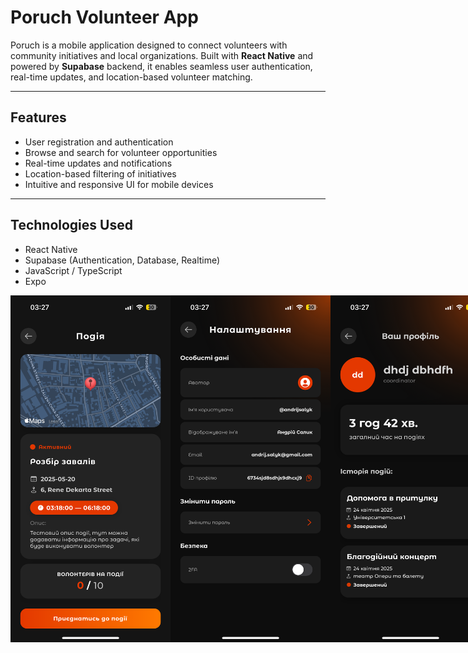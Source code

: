 # Poruch Volunteer App

Poruch is a mobile application designed to connect volunteers with community initiatives and local organizations. Built with **React Native** and powered by **Supabase** backend, it enables seamless user authentication, real-time updates, and location-based volunteer matching.

---

## Features

- User registration and authentication  
- Browse and search for volunteer opportunities  
- Real-time updates and notifications  
- Location-based filtering of initiatives  
- Intuitive and responsive UI for mobile devices

---

## Technologies Used

- React Native  
- Supabase (Authentication, Database, Realtime)  
- JavaScript / TypeScript  
- Expo 

<div style="display: flex;">
  <img src="IMG_8796.PNG" width="256"/>
  <img src="IMG_8797.PNG" width="256"/>
  <img src="IMG_8798.PNG" width="256"/>
  <img src="IMG_8799.PNG" width="256"/>
  <img src="IMG_8800.PNG" width="256"/>
  <img src="IMG_8801.PNG" width="256"/>
  <img src="IMG_8802.PNG" width="256"/>
  <img src="IMG_8803.PNG" width="256"/>
  <img src="IMG_8804.PNG" width="256"/>
</div>
